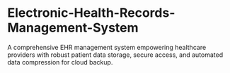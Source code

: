 # Electronic-Health-Records-Management-System
A comprehensive EHR management system empowering healthcare providers with robust patient data storage, secure access, and automated data compression for cloud backup.

